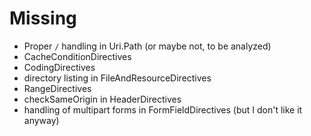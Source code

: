 # Missing

* Proper `/` handling in Uri.Path (or maybe not, to be analyzed)
* CacheConditionDirectives
* CodingDirectives
* directory listing in FileAndResourceDirectives
* RangeDirectives
* checkSameOrigin in HeaderDirectives
* handling of multipart forms in FormFieldDirectives (but I don't like it anyway)